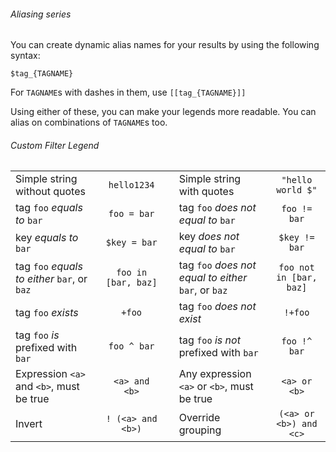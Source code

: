 ###### Aliasing series
You can create dynamic alias names for your results by using the following syntax:

`$tag_{TAGNAME}`

For `TAGNAME`s with dashes in them, use `[[tag_{TAGNAME}]]`

Using either of these, you can make your legends more readable. You can alias on combinations of `TAGNAME`s too.

###### Custom Filter Legend
| | | | | |
|----------|:-------------:|-|----------|:-------------:|
| Simple string without quotes | `hello1234` | | Simple string with quotes |    `"hello world $"` |
| tag `foo` _equals to_ `bar` | `foo = bar` | | tag `foo` _does not equal to_ `bar` | `foo != bar` |
|  key _equals to_ `bar` | `$key = bar`  | | key _does not equal to_ `bar` |  `$key != bar` |
| tag `foo` _equals to either_ `bar`, or `baz` | `foo in [bar, baz]` | | tag `foo` _does not equal to either_ `bar`, or `baz` |  `foo not in [bar, baz]` |
|  tag `foo` _exists_ | `+foo`  | | tag `foo` _does not exist_ |  `!+foo` |
|  tag `foo` _is_ prefixed with `bar` | `foo ^ bar`  | | tag `foo` _is not_ prefixed with `bar` |  `foo !^ bar` |
| Expression `<a>` and `<b>`, must be true  |  `<a> and <b>` | | Any expression `<a>` or `<b>`, must be true | `<a> or <b>` |
|  Invert |  `! (<a> and <b>)` | | Override grouping |  `(<a> or <b>) and <c>` |
